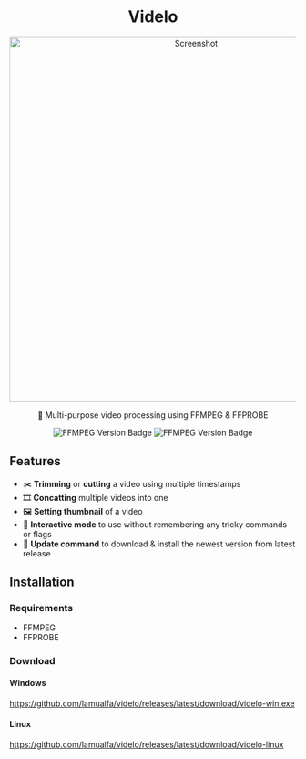 <h1 align="center">Videlo</h1> 

<p align="center">
  <img alt="Screenshot" src="https://github.com/lamualfa/videlo/assets/39755201/7c13d45b-1bbc-4041-90a9-c7a7a237e51b" width="640" />
</p>

<p align="center">
  🎥 Multi-purpose video processing using FFMPEG & FFPROBE
</p>

<p align="center">
  <img alt="FFMPEG Version Badge" src="https://badgen.net/static/ffmpeg/6.0/green">
  <img alt="FFMPEG Version Badge" src="https://badgen.net/static/ffmpeg/6.0/cyan">
</p>

## Features

- ✂️ **Trimming** or **cutting** a video using multiple timestamps
- 🎞️ **Concatting** multiple videos into one
- 🖼️ **Setting thumbnail** of a video
- 🧠 **Interactive mode** to use without remembering any tricky commands or flags
- 🔁 **Update command** to download & install the newest version from latest release

## Installation

### Requirements

- FFMPEG
- FFPROBE

### Download

#### Windows

https://github.com/lamualfa/videlo/releases/latest/download/videlo-win.exe

#### Linux

https://github.com/lamualfa/videlo/releases/latest/download/videlo-linux
